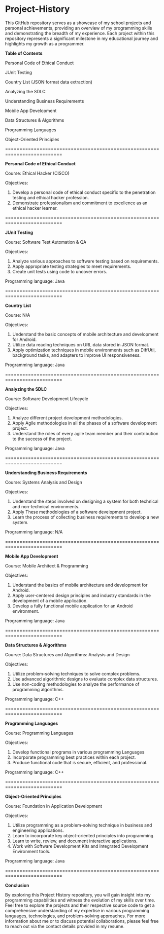 # Project-History

This GitHub repository serves as a showcase of my school projects and personal achievements, providing an overview of my programming skills and demonstrating the breadth of my experience. Each project within this repository represents a significant milestone in my educational journey and highlights my growth as a programmer.

**Table of Contents**

Personal Code of Ethical Conduct

JUnit Testing

Country List (JSON format data extraction)

Analyzing the SDLC

Understanding Business Requirements

Mobile App Development

Data Structures & Algorithms

Programming Languages

Object-Oriented Principles


==========================================================================

**Personal Code of Ethical Conduct**

Course: Ethical Hacker (CISCO)

Objectives:
1. Develop a personal code of ethical conduct specific to the penetration testing and ethical hacker profession.
2. Demonstrate professionalism and commitment to excellence as an ethical hacker learner.

==========================================================================

**JUnit Testing**

Course: Software Test Automation & QA

Objectives:
1. Analyze various approaches to software testing based on requirements.
2. Apply appropriate testing strategies to meet requirements.
3. Create unit tests using code to uncover errors.

Programming language: Java

==========================================================================

**Country List**

Course: N/A

Objectives:
1. Understand the basic concepts of mobile architecture and development for Android.
2. Utilize data reading techniques on URL data stored in JSON format.
3. Apply optimization techniques in mobile environments such as DiffUtil, background tasks, and adapters to improve UI responsiveness.

Programming language: Java

==========================================================================

**Analyzing the SDLC**

Course: Software Development Lifecycle

Objectives:
1. Analyze different project development methodologies.
2. Apply Agile methodologies in all the phases of a software development project.
3. Understand the roles of every agile team member and their contribution to the success of the project.

Programming language: Java

==========================================================================

**Understanding Business Requirements**

Course: Systems Analysis and Design

Objectives:
1. Understand the steps involved on designing a system for both technical and non-technical environments.
2. Apply These methodologies of a software development project.
3. Learn the process of collecting business requirements to develop a new system.

Programming language: N/A

==========================================================================

**Mobile App Development**

Course: Mobile Architect & Programming

Objectives:
1. Understand the basics of mobile architecture and development for Android.
2. Apply user-centered design principles and industry standards in the development of a mobile application.
3. Develop a fully functional mobile application for an Android environment.

Programming language: Java

==========================================================================

**Data Structures & Algorithms**

Course: Data Structures and Algorithms: Analysis and Design

Objectives:
1. Utilize problem-solving techniques to solve complex problems.
2. Use advanced algorithmic designs to evaluate complex data structures.
3. Use non-coding methodologies to analyze the performance of programming algorithms.

Programming language: C++

==========================================================================

**Programming Languages**

Course: Programming Languages

Objectives:
1. Develop functional programs in various programming Languages
2. Incorporate programming best practices within each project.
3. Produce functional code that is secure, efficient, and professional.

Programming language: C++

==========================================================================

**Object-Oriented Principles**

Course: Foundation in Application Development

Objectives:
1. Utilize programming as a problem-solving technique in business and engineering applications.
2. Learn to incorporate key object-oriented principles into programming.
3. Learn to write, review, and document interactive applications.
4. Work with Software Development Kits and Integrated Development Environment tools.

Programming language: Java

==========================================================================

**Conclusion**

By exploring this Project History repository, you will gain insight into my programming capabilities and witness the evolution of my skills over time. Feel free to explore the projects and their respective source code to get a comprehensive understanding of my expertise in various programming languages, technologies, and problem-solving approaches.
For more information about me or to discuss potential collaborations, please feel free to reach out via the contact details provided in my resume.
